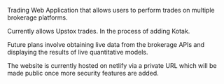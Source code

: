 Trading Web Application that allows users to perform trades on multiple brokerage platforms.

Currently allows Upstox trades. In the process of adding Kotak.

Future plans involve obtaining live data from the brokerage APIs and displaying the results of live quantitative models.

The website is currently hosted on netlify via a private URL which will be made public once more security features are added.